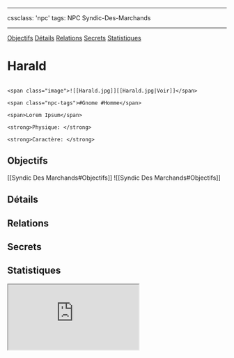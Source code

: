 
---

cssclass: 'npc'
tags: NPC Syndic-Des-Marchands 

---
<span class="nav">[Objectifs](#Objectifs) [Détails](#Détails)  [Relations](#Relations) [Secrets](#Secrets) [Statistiques](#Statistiques)</span>

# Harald

```ad-desc

<span class="image">![[Harald.jpg]][[Harald.jpg|Voir]]</span>

<span class="npc-tags">#Gnome #Homme</span>

<span>Lorem Ipsum</span>

<strong>Physique: </strong>

<strong>Caractère: </strong>
```

## Objectifs
<span class="tab">[[Syndic Des Marchands#Objectifs]]</span>
<span class="embed-section tab">![[Syndic Des Marchands#Objectifs]]</span>

## Détails

## Relations

## Secrets

## Statistiques
<iframe class="embedded-statblock" src="https://pathfinderdashboard.com/Creatures/Class/alchemist 1.html"></iframe>
